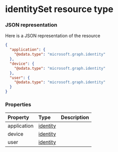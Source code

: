 # identitySet resource type



### JSON representation

Here is a JSON representation of the resource

```json
{
  "application": {
    "@odata.type": "microsoft.graph.identity"
  },
  "device": {
    "@odata.type": "microsoft.graph.identity"
  },
  "user": {
    "@odata.type": "microsoft.graph.identity"
  }
}

```
### Properties
| Property	   | Type	|Description|
|:---------------|:--------|:----------|
|application|[identity](identity.md)||
|device|[identity](identity.md)||
|user|[identity](identity.md)||
<!-- uuid: 52c767a0-4ae2-4121-93ea-37bcad7d1e64\n2015-10-09 15:13:50 UTC -->